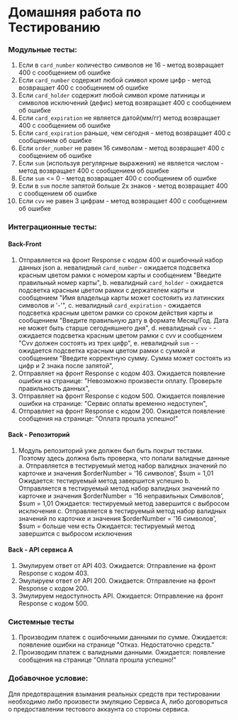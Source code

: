 # Домашняя работа по Тестированию

### Модульные тесты:

1) Если в `card_number` количество символов не 16 - метод возвращает 400 с сообщением об ошибке
2) Если `card_number` содержит любой символ кроме цифр - метод возвращает 400 с сообщением об ошибке
3) Если `card_holder` содержит любой символ кроме латиницы и символов исключений (дефис) метод возвращает 400 с сообщением об ошибке
4) Если `card_expiration` не является датой(мм/гг) метод возвращает 400 с сообщением об ошибке
5) Если `card_expiration` раньше, чем сегодня - метод возвращает 400 с сообщением об ошибке
6) Если `order_number` не равен 16 символам - метод возвращает 400 с сообщением об ошибке
7) Если `sum` (используя регулярные выражения) не является числом - метод возвращает 400 с сообщением об ошибке
8) Если `sum` <= 0 - метод возвращает 400 с сообщением об ошибке
9) Если в `sum` после запятой больше 2х знаков - метод возвращает 400 с сообщением об ошибке
10) Если `cvv` не равен 3 цифрам - метод возвращает 400 с сообщением об ошибке

### Интеграционные тесты:

#### Back-Front
1) Отправляется на фронт Response c кодом 400 и ошибочный набор данных json
    a. невалидный `card_number` - ожидается подсветка красным цветом рамки с номером карты и сообщением "Введите правильный номер карты",
    b. невалидный `card_holder` - ожидается подсветка красным цветом рамки с держателем карты и сообщением "Имя владельца карты может состояить из латинских символов и '-'",
    c. невалидный `card_expiration` - ожидается подсветка красным цветом рамки со сроком действия карты и сообщением "Введите правильную дату в формате Месяц/Год. Дата не может быть старше сегодняшнего дня",
    d. невалидный `cvv` - - ожидается подсветка красным цветом рамки с cvv и сообщением "Cvv должен состоять из трех цифр",
    e. невалидный `sum` - - ожидается подсветка красным цветом рамки с суммой и сообщением "Введите корректную сумму. Сумма может состоять из цифр и 2 знака после запятой",
2) Отправляет на фронт Response с кодом 403. Ожидается появление ошибки на странице: "Невозможно произвести оплату. Проверьте правильность данных",
3) Отправляет на фронт Response с кодом 500. Ожидается появление ошибки на странице: "Сервис оплаты временно недоступен",
4) Отправляет на фронт Response с кодом 200. Ожидается появление сообщения на странице: "Оплата прошла успешно!"

#### Back - Репозиторий
1) Модуль репозиторий уже должен был быть покрыт тестами. Поэтому здесь должна быть проверка, что попали валидные данные
    a. Отправляется в тестируемый метод набор валидных значений по карточке и значения $orderNumber = '16 символов', $sum = 1,01
        Ожидается: тестируемый метод завершится успешно
    b. Отправляется в тестируемый метод набор валидных значений по карточке и значения $orderNumber = '16 неправильных Символов', $sum = 1,01
        Ожидается: тестируемый метод завершится с выбросом исключения
    с. Отправляется в тестируемый метод набор валидных значений по карточке и значения $orderNumber = '16 символов', $sum = больше чем есть
        Ожидается: тестируемый метод завершится с выбросом исключения

#### Back - API сервиса А
1) Эмулируем ответ от API 403. Ожидается: Отправление на фронт Response с кодом 403.
2) Эмулируем ответ от API 200. Ожидается: Отправление на фронт Response с кодом 200. 
3) Эмулируем недоступность API. Ожидается: Отправление на фронт Response с кодом 500.


### Системные тесты 
1) Производим платеж с ошибочными данными по сумме. Ожидается: появление ошибки на странице "Отказ. Недостаточно средств."
2) Производим платеж с валидными данными. Ожидается: появление сообщения на странице "Оплата прошла успешно!"


### Добавочное условие:
Для предотвращения взымания реальных средств при тестировании необходимо либо произвести эмуляцию Сервиса А, либо договориться о предоставлении
тестового аккаунта со стороны сервиса.